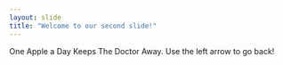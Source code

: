 ```yaml
---
layout: slide
title: "Welcome to our second slide!"
---
```

One Apple a Day Keeps The Doctor Away.
Use the left arrow to go back!
